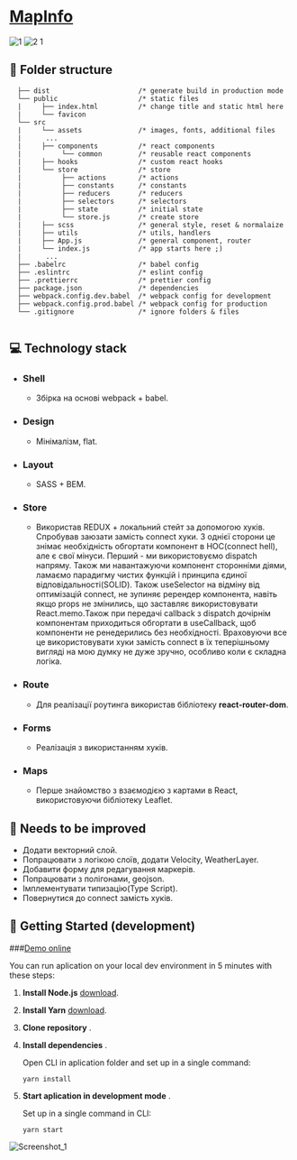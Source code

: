 # [MapInfo ](http://test.grenvalz.kl.com.ua/main)
 ![1](https://user-images.githubusercontent.com/40334272/92362326-8577d480-f0f8-11ea-8cbe-1936f8a13e89.png)
 ![2 1](https://user-images.githubusercontent.com/40334272/92362600-e2738a80-f0f8-11ea-875f-c2dccf4978ef.png)


## 📂 Folder structure 

 ```
   ├── dist                      /* generate build in production mode
   └── public                    /* static files
   |     ├── index.html          /* change title and static html here
   |     └── favicon
   └── src 
   |     └── assets              /* images, fonts, additional files
   |      ...   
   |     ├── components          /* react components  
   |          └── common         /* reusable react components       
   |     ├── hooks               /* custom react hooks        
   |     └── store               /* store  
   |          ├── actions        /* actions 
   |          ├── constants      /* constants 
   |          ├── reducers       /* reducers
   |          ├── selectors      /* selectors
   |          ├── state          /* initial state
   |          └── store.js       /* create store         
   |     ├── scss                /* general style, reset & normalaize
   |     ├── utils               /* utils, handlers
   |     ├── App.js              /* general component, router
   |     └── index.js            /* app starts here ;)
   |      ...
   ├── .babelrc                  /* babel config
   ├── .eslintrc                 /* eslint config
   ├── .prettierrc               /* prettier config
   ├── package.json              /* dependencies
   ├── webpack.config.dev.babel  /* webpack config for development
   ├── webpack.config.prod.babel /* webpack config for production
   └── .gitignore                /* ignore folders & files
    
```
## 💻 Technology stack
- ### Shell  
   - Збірка на основі webpack + babel.
      
- ### Design 
   - Mінімалізм, flat.

- ### Layout 
   - SASS + BEM.

- ### Store
   - Використав REDUX + локальний стейт за допомогою хуків. Спробував заюзати замість connect хуки. З однієї сторони це знімає необхідність обгортати компонент в HOC(connect hell), але є свої мінуси. Перший - ми використовуємо dispatch напряму. Також ми навантажуючи компонент сторонніми діями, ламаємо парадигму чистих функцій і принципа єдиної відповідальності(SOLID). Також useSelector на відміну від оптимізацій connect, не зупиняє ререндер компонента, навіть якщо props не змінились, що заставляє використовувати React.memo.Також при передачі callback з dispatch дочірнім компонентам приходиться обгортати в useCallback, щоб компоненти не ренедерились без необхідності. Враховуючи все це використовувати хуки замість сonnect в їх теперішньому вигляді на мою думку не дуже зручно, особливо коли є складна логіка.

- ### Route
   - Для реалізації роутинга використав бібліотеку **react-router-dom**.

- ### Forms 
   - Реалізація з використанням хуків. 

- ### Maps 
   - Перше знайомство з взаємодією з картами в React, використовуючи бібліотеку Leaflet. 

 ## 📱 Needs to be improved
  -  Додати векторний слой.
  -  Попрацювати з логікою слоїв, додати Velocity, WeatherLayer.
  -  Добавити форму для редагування маркерів.
  -  Попрацювати з полігонами, geojson.
  -  Імплементувати типизацію(Type Script).
  -  Повернутися до connect замість хуків.

## 🚀 Getting Started (development)
###[Demo online ](http://test.grenvalz.kl.com.ua/main)

You can run aplication on your local dev environment in 5 minutes with these steps:
1. **Install Node.js** [download](https://nodejs.org/en/). 
2. **Install Yarn** [download](https://classic.yarnpkg.com/en/docs/install#windows-stable). 
3. **Clone repository** . 
4. **Install dependencies** .

   Open CLI in aplication folder and set up in a single command:
  
   ```shell
   yarn install
   
   ```
5. **Start aplication in development mode** .

   Set up in a single command in CLI:
  
   ```shell
   yarn start
   
   ```
![Screenshot_1](https://user-images.githubusercontent.com/40334272/92362988-780f1a00-f0f9-11ea-879f-77af2b98dd37.png)

